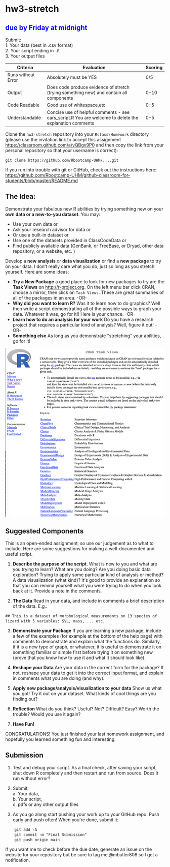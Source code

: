 # hw3-stretch

## <span style="color:blue">due by Friday at midnight</span>

Submit:  
1\. Your data (best in .csv format)  
2\. Your script ending in `.R`  
3\. Your output files  

| Criteria           | Evaluation                                                                                             | Scoring |
| ------------------ | ------------------------------------------------------------------------------------------------------ | ------- |
| Runs without Error | Absolutely must be YES                                                                                 | 0/5    |
| Output            | Does code produce evidence of stretch  (trying something new) and contain all components                                                                     | 0-10     |
| Code Readable      | Good use of whitespace,etc                                                                             | 0-5     |
| Understandable     | Concise use of helpful comments - see cars_script.R You are welcome to delete the explanation comments | 0-5     |

Clone the `hw3-stretch` repository into your `Rclass\Homework` directory (please use the invitation link to accept this assignment https://classroom.github.com/a/vQBgv9P0 and then copy the link from your personal repository so that your username is correct):

    git clone https://github.com/Rbootcamp-UHM/....git  

If you run into trouble with git or GitHub, check out the instructions here: <https://github.com/Rbootcamp-UHM/github-classroom-for-students/blob/master/README.md>

## The Idea:

Demonstrate your fabulous new R abilities by trying something new on your **own data or a new-to-you dataset**. You may:
* Use your own data or
* Ask your research advisor for data or
* Or use a built-in dataset or
* Use one of the datasets provided in ClassCodeData or
* Find publicly available data (GenBank, or TreeBase, or Dryad, other data repository, or a website, etc. )

Develop a **new analysis** or **data visualization** or find a **new package** to try on your data.  I donʻt really care what you do, just so long as you stretch yourself. Here are some ideas:
* **Try a New Package** a good place to look for new packages to try are the **Task Views** on http://r-project.org. On the left menu bar click CRAN, choose a mirror, then click on `Task Views`. These are great summaries of all of the packages in an area. -OR-
* **Why did you want to learn R?** Was it to learn how to do graphics? Well then write a script demonstrating all of the possible ways to graph your data. Whatever it was, go for it!! Here is your chance. -OR-
* **Learn how to do an analysis for your work** Do you have a research project that requires a particular kind of analysis? Well, figure it out! -OR-
* **Something else** As long as you demonstrate "stretching" your abilities, go for it!


![](taskviews.png)

## Suggested Components

This is an open-ended assignment, so use our judgement as to what to include. Here are some suggestions for making a well-documented and useful script.

1.  **Describe the purpose of the script**. What is new to you and what are you trying to learn? What are you doing? Are you doing basic data exploration? Trying to apply some particular kind of analysis or method? A data visualization (what kind)? Itʻs good to provide an explanation so that you can remind yourself what you were trying to do when you look back at it. Provide a note in the comments.

2. **The Data** Read in your data, and include in comments a brief description of the data. E.g.:
```
## This is a dataset of morphological measurements on 13 species of lizard with 5 variables: SVL, mass, ... etc.
```
3. **Demonstrate your Package** If you are learning a new package, include a few of the examples (for example at the bottom of the help page) with comments to demonstrate and explain what the functions do.  Similarly, if it is a new type of graph, or whatever, it is useful to demonstrate it on something familiar or simple first before trying it on something new (prove that you know how to use it and what it should look like).

4. **Reshape your Data** Are your data in the correct form for the package? If not, reshape your data to get it into the correct input format, and explain in comments what you are doing (and why).

5. **Apply new package/analysis/visualization to your data** Show us what you got! Try it out on your dataset. What kinds of cool things are you finding out?

6. **Reflection** What do you think? Useful? Not? Difficult? Easy? Worth the trouble? Would you use it again?

7. **Have Fun!**

CONGRATULATIONS! You just finished your last homework assignment, and hopefully you learned something fun and interesting.

## Submission

1.  Test and debug your script. As a final check, after saving your script, shut down R completely and then restart and run from source. Does it run without error?

2.  Submit:  
  a. Your data,  
  b. Your script,  
  c. pdfs or any other output files   

3.  As you go along start pushing your work up to your GitHub repo. Push early and push often! When you're done, submit it:

```
    git add -A
    git commit -m "Final Submission"
    git push origin main
```
If you want me to check before the due date, generate an issue on the website for your repository but be sure to tag me @mbutler808 so I get a notification.
